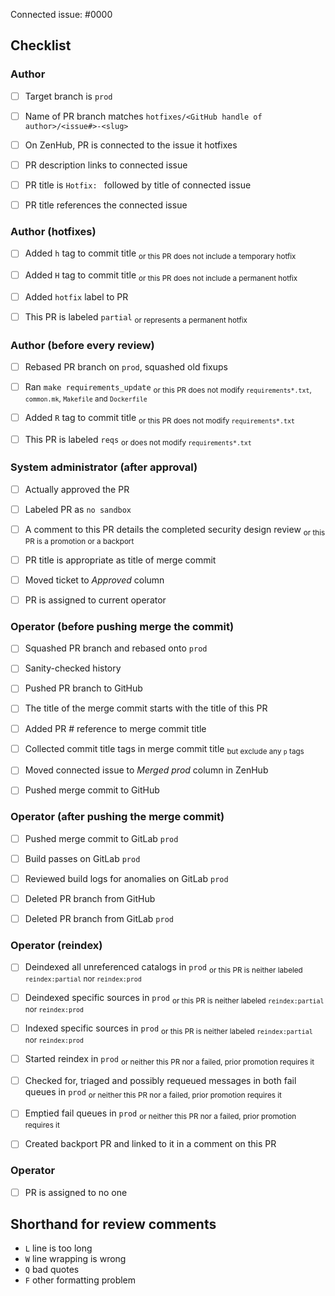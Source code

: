 <!--
This is the PR template for hotfix PRs against `prod`.
-->

Connected issue: #0000


## Checklist


### Author

- [ ] Target branch is `prod`
- [ ] Name of PR branch matches `hotfixes/<GitHub handle of author>/<issue#>-<slug>`
- [ ] On ZenHub, PR is connected to the issue it hotfixes
- [ ] PR description links to connected issue
- [ ] PR title is `Hotfix: ` followed by title of connected issue
- [ ] PR title references the connected issue


### Author (hotfixes)

- [ ] Added `h` tag to commit title <sub>or this PR does not include a temporary hotfix</sub>
- [ ] Added `H` tag to commit title <sub>or this PR does not include a permanent hotfix</sub>
- [ ] Added `hotfix` label to PR
- [ ] This PR is labeled `partial` <sub>or represents a permanent hotfix</sub>


### Author (before every review)

- [ ] Rebased PR branch on `prod`, squashed old fixups
- [ ] Ran `make requirements_update` <sub>or this PR does not modify `requirements*.txt`, `common.mk`, `Makefile` and `Dockerfile`</sub>
- [ ] Added `R` tag to commit title <sub>or this PR does not modify `requirements*.txt`</sub>
- [ ] This PR is labeled `reqs` <sub>or does not modify `requirements*.txt`</sub>


### System administrator (after approval)

- [ ] Actually approved the PR
- [ ] Labeled PR as `no sandbox`
- [ ] A comment to this PR details the completed security design review <sub>or this PR is a promotion or a backport</sub>
- [ ] PR title is appropriate as title of merge commit
- [ ] Moved ticket to *Approved* column
- [ ] PR is assigned to current operator


### Operator (before pushing merge the commit)

- [ ] Squashed PR branch and rebased onto `prod`
- [ ] Sanity-checked history
- [ ] Pushed PR branch to GitHub
- [ ] The title of the merge commit starts with the title of this PR
- [ ] Added PR # reference to merge commit title
- [ ] Collected commit title tags in merge commit title <sub>but exclude any `p` tags</sub>
- [ ] Moved connected issue to *Merged prod* column in ZenHub
- [ ] Pushed merge commit to GitHub


### Operator (after pushing the merge commit)

- [ ] Pushed merge commit to GitLab `prod`
- [ ] Build passes on GitLab `prod`
- [ ] Reviewed build logs for anomalies on GitLab `prod`
- [ ] Deleted PR branch from GitHub
- [ ] Deleted PR branch from GitLab `prod`


### Operator (reindex)

- [ ] Deindexed all unreferenced catalogs in `prod` <sub>or this PR is neither labeled `reindex:partial` nor `reindex:prod`</sub>
- [ ] Deindexed specific sources in `prod` <sub>or this PR is neither labeled `reindex:partial` nor `reindex:prod`</sub>
- [ ] Indexed specific sources in `prod` <sub>or this PR is neither labeled `reindex:partial` nor `reindex:prod`</sub>
- [ ] Started reindex in `prod` <sub>or neither this PR nor a failed, prior promotion requires it</sub>
- [ ] Checked for, triaged and possibly requeued messages in both fail queues in `prod` <sub>or neither this PR nor a failed, prior promotion requires it</sub>
- [ ] Emptied fail queues in `prod` <sub>or neither this PR nor a failed, prior promotion requires it</sub>
- [ ] Created backport PR and linked to it in a comment on this PR


### Operator

- [ ] PR is assigned to no one


## Shorthand for review comments

- `L` line is too long
- `W` line wrapping is wrong
- `Q` bad quotes
- `F` other formatting problem
